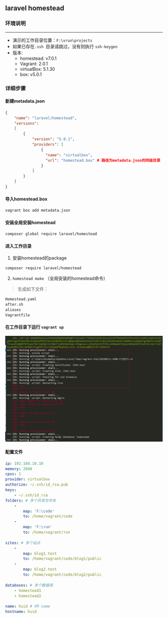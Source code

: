 ## laravel homestead 
### 环境说明
---
- 演示的工作目录位置：`F:\vrun\projects`
- 如果已存在`.ssh `目录请跳过，没有则执行 `ssh-keygen`
- 版本:
    - homestead: v7.0.1
    - Vagrant:  2.0.1
    - virtualBox: 5.1.30
    - box: v5.0.1

### 详细步骤

#### 新建metadata.json
```json
{
    "name": "laravel/homestead",
    "versions": 
    [
        {
            "version": "5.0.1",
            "providers": [
                {
                  "name": "virtualbox",
                  "url": "homestead.box" # 路径为metadata.json的同级目录
                }
            ]
        }
    ]
}
```

#### 导入homestead.box
```bash
vagrant box add metadata.json
```


#### 安装全局安装homestead
```bash
composer global require laravel/homestead
```

#### 进入工作目录
1. 安装homestead的package
```bash
composer require laravel/homestead
```
2. `homestead make` （全局安装的homestead命令）
>生成如下文件：
```bash
Homestead.yaml
after.sh
aliases
Vagrantfile
```

#### 在工作目录下运行 `vagrant up`
![success](./success.png)

#### 配置文件
```yaml
ip: 192.168.10.10
memory: 2048
cpus: 1
provider: virtualbox
authorize: ~/.ssh/id_rsa.pub
keys:
    - ~/.ssh/id_rsa
folders: # 多个共享文件夹
    -
        map: 'F:\code'
        to: /home/vagrant/code
    - 
        map: 'F:\run'
        to: /home/vagrant/run

sites: # 多个站点
    -
        map: blog1.test
        to: /home/vagrant/code/blog1/public
    -
        map: blog2.test
        to: /home/vagrant/code/blog2/public

databases: # 多个数据库
    - homestead1
    - homestead2

name: huid # VM name
hostname: huid

```
